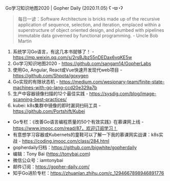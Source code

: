 Go学习知识地图2020  | Gopher Daily (2020.11.05) ʕ◔ϖ◔ʔ

>每日一谚：Software Architecture is bricks made up of the recursive application of sequence, selection, and iteration, emplaced within a superstructure of object oriented design, and plumbed with pipelines immutable data governed by functional programming. - Uncle Bob Martin

1. 系统学习Go语言，有这几本书就够了！ - https://mp.weixin.qq.com/s/2rsBJbz55nDEDax6vqKE5w
2. Go学习知识地图2020 - https://github.com/sangam14/GopherLabs
3. 使用Go, Angular, React或Vue快速开发现代web项目 - https://github.com/Shpota/goxygen
4. Go实现的有限状态机 - https://medium.com/wesionary-team/finite-state-machines-with-go-lang-ccd20e329a7b
5. 生产中容器镜像扫描的12个最佳实践 - https://sysdig.com/blog/image-scanning-best-practices/
6. kubei: k8s集群中镜像的即时漏洞扫码工具 - https://github.com/Portshift/Kubei

* Go专栏：《改善Go语言编程质量的50个有效实践》在慕课网上线 - https://www.imooc.com/read/87，欢迎订阅学习！ 
* 有意想学习容器或Kubernets的童鞋可以了解一下我的慕课网实战课：k8s实战 - https://coding.imooc.com/class/284.html
* gopherdaily归档：https://github.com/bigwhite/gopherdaily
* 编辑：Tony Bai (https://tonybai.com)
* 微信公众号：iamtonybai
* 邮件订阅：https://gopher-daily.com/
* 知乎Go进阶专栏：https://zhuanlan.zhihu.com/c_1294667898946891776


